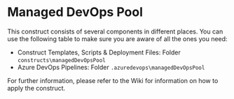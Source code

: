 # Managed DevOps Pool

This construct consists of several components in different places. You can use the following table to make sure you are aware of all the ones you need:

- Construct Templates, Scripts & Deployment Files: Folder `constructs\managedDevOpsPool`
- Azure DevOps Pipelines: Folder  `.azuredevops\managedDevOpsPool`

For further information, please refer to the Wiki for information on how to apply the construct.
